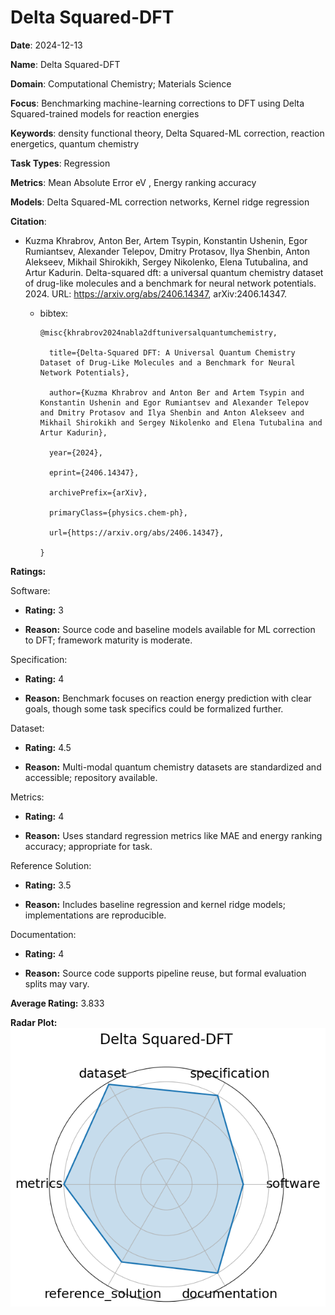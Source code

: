 # Delta Squared-DFT


**Date**: 2024-12-13


**Name**: Delta Squared-DFT


**Domain**: Computational Chemistry; Materials Science


**Focus**: Benchmarking machine-learning corrections to DFT using Delta Squared-trained models for reaction energies


**Keywords**: density functional theory, Delta Squared-ML correction, reaction energetics, quantum chemistry


**Task Types**: Regression


**Metrics**: Mean Absolute Error  eV , Energy ranking accuracy


**Models**: Delta Squared-ML correction networks, Kernel ridge regression


**Citation**:


- Kuzma Khrabrov, Anton Ber, Artem Tsypin, Konstantin Ushenin, Egor Rumiantsev, Alexander Telepov, Dmitry Protasov, Ilya Shenbin, Anton Alekseev, Mikhail Shirokikh, Sergey Nikolenko, Elena Tutubalina, and Artur Kadurin. Delta-squared dft: a universal quantum chemistry dataset of drug-like molecules and a benchmark for neural network potentials. 2024. URL: https://arxiv.org/abs/2406.14347, arXiv:2406.14347.

  - bibtex:
      ```
      @misc{khrabrov2024nabla2dftuniversalquantumchemistry,

        title={Delta-Squared DFT: A Universal Quantum Chemistry Dataset of Drug-Like Molecules and a Benchmark for Neural Network Potentials}, 

        author={Kuzma Khrabrov and Anton Ber and Artem Tsypin and Konstantin Ushenin and Egor Rumiantsev and Alexander Telepov and Dmitry Protasov and Ilya Shenbin and Anton Alekseev and Mikhail Shirokikh and Sergey Nikolenko and Elena Tutubalina and Artur Kadurin},

        year={2024},

        eprint={2406.14347},

        archivePrefix={arXiv},

        primaryClass={physics.chem-ph},

        url={https://arxiv.org/abs/2406.14347}, 

      }

      ```

**Ratings:**


Software:


  - **Rating:** 3


  - **Reason:** Source code and baseline models available for ML correction to DFT; framework maturity is moderate. 


Specification:


  - **Rating:** 4


  - **Reason:** Benchmark focuses on reaction energy prediction with clear goals, though some task specifics could be formalized further. 


Dataset:


  - **Rating:** 4.5


  - **Reason:** Multi-modal quantum chemistry datasets are standardized and accessible; repository available. 


Metrics:


  - **Rating:** 4


  - **Reason:** Uses standard regression metrics like MAE and energy ranking accuracy; appropriate for task. 


Reference Solution:


  - **Rating:** 3.5


  - **Reason:** Includes baseline regression and kernel ridge models; implementations are reproducible. 


Documentation:


  - **Rating:** 4


  - **Reason:** Source code supports pipeline reuse, but formal evaluation splits may vary. 


**Average Rating:** 3.833


**Radar Plot:**
 ![Delta Squared-Dft radar plot](../../tex/images/delta_squared-dft_radar.png)